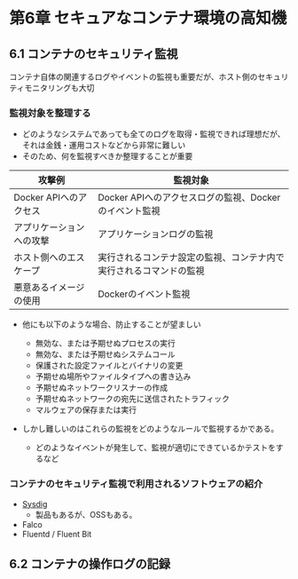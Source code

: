 # 第6章 セキュアなコンテナ環境の高知機

## 6.1 コンテナのセキュリティ監視
コンテナ自体の関連するログやイベントの監視も重要だが、ホスト側のセキュリティモニタリングも大切

### 監視対象を整理する
- どのようなシステムであっても全てのログを取得・監視できれば理想だが、それは金銭・運用コストなどから非常に難しい
- そのため、何を監視すべきか整理することが重要

| 攻撃例 | 監視対象 |
| ---- | ---- |
| Docker APIへのアクセス | Docker APIへのアクセスログの監視、Dockerのイベント監視 |
| アプリケーションへの攻撃 | アプリケーションログの監視 |
| ホスト側へのエスケープ | 実行されるコンテナ設定の監視、コンテナ内で実行されるコマンドの監視 |
| 悪意あるイメージの使用 | Dockerのイベント監視 |

- 他にも以下のような場合、防止することが望ましい
  - 無効な、または予期せぬプロセスの実行
  - 無効な、または予期せぬシステムコール
  - 保護された設定ファイルとバイナリの変更
  - 予期せぬ場所やファイルタイプへの書き込み
  - 予期せぬネットワークリスナーの作成
  - 予期せぬネットワークの宛先に送信されたトラフィック
  - マルウェアの保存または実行

- しかし難しいのはこれらの監視をどのようなルールで監視するかである。
  - どのようなイベントが発生して、監視が適切にできているかテストをするなど

### コンテナのセキュリティ監視で利用されるソフトウェアの紹介
- [Sysdig](https://github.com/draios/sysdig)
  - 製品もあるが、OSSもある。
- Falco
- Fluentd / Fluent Bit
 
## 6.2 コンテナの操作ログの記録
